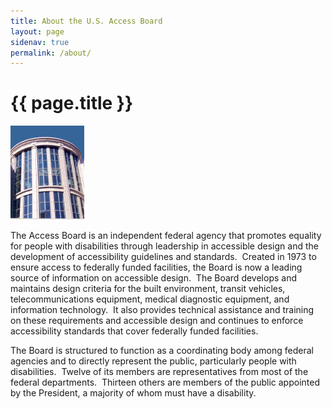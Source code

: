 ```yaml
---
title: About the U.S. Access Board
layout: page
sidenav: true
permalink: /about/
---
```


# {{ page.title }}

<img src="../img/board-office-small.jpg" alt="thumbnail photo of office building" class="float-right tablet:width-1/3 padding-left-3 padding-top-1">

The Access Board is an independent federal agency that promotes equality for people with disabilities through leadership in accessible design and the development of accessibility guidelines and standards.&nbsp;
Created in 1973 to ensure access to federally funded facilities, the Board is now a leading source of information on accessible design.&nbsp;
The Board develops and maintains design criteria for the built environment, transit vehicles, telecommunications equipment, medical diagnostic equipment, and information technology.&nbsp; It also provides technical assistance and training on these requirements and accessible design and continues to enforce accessibility standards that cover federally funded facilities.

The Board is structured to function as a coordinating body among federal agencies and to directly represent the public, particularly people with disabilities.&nbsp;
Twelve of its members are representatives from most of the federal departments.&nbsp;
Thirteen others are members of the public appointed by the President, a majority of whom must have a disability.
